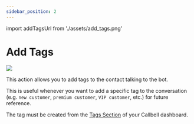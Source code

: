 ```yaml
---
sidebar_position: 2
---
```


import addTagsUrl from './assets/add_tags.png'

# Add Tags

<img src={addTagsUrl} width={180} />

This action allows you to add tags to the contact talking to the bot.

This is useful whenever you want to add a specific tag to the conversation (e.g. `new customer`, `premium customer`, `VIP customer`, etc.) for future reference.

The tag must be created from the [Tags Section](https://dash.callbell.eu/settings/tags) of your Callbell dashboard.